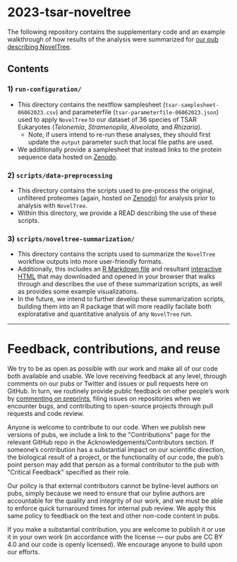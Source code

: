 # 2023-tsar-noveltree
The following repository contains the supplementary code and an example walkthrough of how results of the analysis were summarized for [our pub describing NovelTree](https://doi.org/10.57844/arcadia-z08x-v798).  

## Contents
### 1) `run-configuration/`  
  - This directory contains the nextflow samplesheet (`tsar-samplesheet-06062023.csv`) and parameterfile (`tsar-parameterfile-06062023.json`) used to apply `NovelTree` to our dataset of 36 species of TSAR Eukaryotes (*Telonemia*, *Stramenopila*, *Alveolata*, and *Rhizaria*).  
    - Note, if users intend to re-run these analyses, they should first update the `output` parameter such that local file paths are used.  
  - We additionally provide a samplesheet that instead links to the protein sequence data hosted on [Zenodo](https://zenodo.org/record/8237421).  

### 2) `scripts/data-preprocessing`  
  - This directory contains the scripts used to pre-process the original, unfiltered proteomes (again, hosted on [Zenodo](https://zenodo.org/record/8237421)) for analysis prior to analysis with `NovelTree`.  
  - Within this directory, we provide a READ describing the use of these scripts.  

### 3) `scripts/noveltree-summarization/`  
  - This directory contains the scripts used to summarize the `NovelTree` workflow outputs into more user-friendly formats.  
  - Additionally, this includes an [R Markdown file](./scripts/noveltree-results-summary.Rmd) and resultant [interactive HTML]((./scripts/noveltree-results-summary.html)) that may downloaded and opened in your browser that walks through and describes the use of these summarization scripts, as well as provides some example visualizations. 
  - In the future, we intend to further develop these summarization scripts, building them into an R package that will more readily facilate both exploratative and quantitative analysis of any `NovelTree` run. 

---

# Feedback, contributions, and reuse

We try to be as open as possible with our work and make all of our code both available and usable. 
We love receiving feedback at any level, through comments on our pubs or Twitter and issues or pull requests here on GitHub.
In turn, we routinely provide public feedback on other people’s work by [commenting on preprints](https://sciety.org/lists/f8459240-f79c-4bb2-bb55-b43eae25e4f6), filing issues on repositories when we encounter bugs, and contributing to open-source projects through pull requests and code review.

Anyone is welcome to contribute to our code.
When we publish new versions of pubs, we include a link to the "Contributions" page for the relevant GitHub repo in the Acknowledgements/Contributors section.
If someone’s contribution has a substantial impact on our scientific direction, the biological result of a project, or the functionality of our code, the pub’s point person may add that person as a formal contributor to the pub with "Critical Feedback" specified as their role.

Our policy is that external contributors cannot be byline-level authors on pubs, simply because we need to ensure that our byline authors are accountable for the quality and integrity of our work, and we must be able to enforce quick turnaround times for internal pub review.
We apply this same policy to feedback on the text and other non-code content in pubs.

If you make a substantial contribution, you are welcome to publish it or use it in your own work (in accordance with the license — our pubs are CC BY 4.0 and our code is openly licensed).
We encourage anyone to build upon our efforts.
